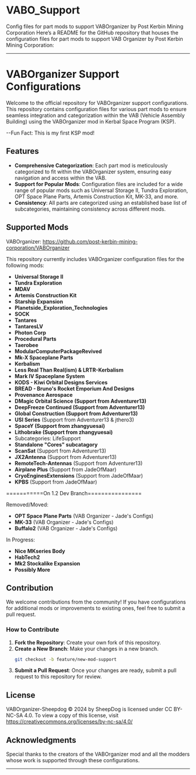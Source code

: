 # VABO_Support
Config files for part mods to support VABOrganizer by  Post Kerbin Mining Corporation
Here’s a README for the GitHub repository that houses the configuration files for part mods to support VAB Organizer by Post Kerbin Mining Corporation:

---

# VABOrganizer Support Configurations

Welcome to the official repository for VABOrganizer support configurations. This repository contains configuration files for various part mods to ensure seamless integration and categorization within the VAB (Vehicle Assembly Building) using the VABOrganizer mod in Kerbal Space Program (KSP).

--Fun Fact: This is my first KSP mod!

## Features

- **Comprehensive Categorization**: Each part mod is meticulously categorized to fit within the VABOrganizer system, ensuring easy navigation and access within the VAB.
- **Support for Popular Mods**: Configuration files are included for a wide range of popular mods such as Universal Storage II, Tundra Exploration, OPT Space Plane Parts, Artemis Construction Kit, MK-33, and more.
- **Consistency**: All parts are categorized using an established base list of subcategories, maintaining consistency across different mods.

## Supported Mods

VABOrganizer: https://github.com/post-kerbin-mining-corporation/VABOrganizer

This repository currently includes VABOrganizer configuration files for the following mods:

- **Universal Storage II**
- **Tundra Exploration**
- **MDAV**
- **Artemis Construction Kit**
- **Starship Expansion**
- **Planetside_Exploration_Technologies**
- **SOCK**
- **Tantares**
- **TantaresLV**
- **Photon Corp**
- **Procedural Parts**
- **Taerobee**
- **ModularComputerPackageRevived**
- **Mk-X Spaceplane Parts**
- **Kerbalism**
- **Less Real Than Real(ism) & LRTR-Kerbalism**
- **Mark IV Spaceplane System**
- **KODS - Kiwi Orbital Designs Services**
- **BREAD - Bruno's Rocket Emporium And Designs**
- **Provenance Aerospace**
- **DMagic Orbital Science (Support from Adventurer13)**
- **DeepFreeze Continued (Support from Adventurer13)**
- **Global Construction (Support from Adventurer13)**
- **USI Series** (Support from Adventurer13 & jthero3)
- **SpaceY (Support from zhangyuesai)**
- **Lithobrake (Support from zhangyuesai)**
- Subcategories: LifeSupport
- **Standalone "Cores" subcatagory**
- **ScanSat** (Support from Adventurer13)
- **JX2Antenna** (Support from Adventurer13)
- **RemoteTech-Antennas** (Support from Adventurer13)
- **Airplane Plus** (Support from JadeOfMaar)
- **CryoEnginesExtensions** (Support from JadeOfMaar)
- **KPBS** (Support from JadeOfMaar)

===========On 1.2 Dev Branch================


Removed/Moved:
- **OPT Space Plane Parts** (VAB Organizer - Jade's Configs)
- **MK-33** (VAB Organizer - Jade's Configs)
- **Buffalo2** (VAB Organizer - Jade's Configs)

In Progress:
- **Nice MKseries Body**
- **HabTech2**
- **Mk2 Stockalike Expansion**
- **Possibly More**


## Contribution

We welcome contributions from the community! If you have configurations for additional mods or improvements to existing ones, feel free to submit a pull request.

### How to Contribute

1. **Fork the Repository**: Create your own fork of this repository.
2. **Create a New Branch**: Make your changes in a new branch.
   ```bash
   git checkout -b feature/new-mod-support
   ```
3. **Submit a Pull Request**: Once your changes are ready, submit a pull request to this repository for review.

## License

VABOrganizer-Sheepdog © 2024 by SheepDog is licensed under CC BY-NC-SA 4.0. To view a copy of this license, visit https://creativecommons.org/licenses/by-nc-sa/4.0/

## Acknowledgments

Special thanks to the creators of the VABOrganizer mod and all the modders whose work is supported through these configurations.

---
